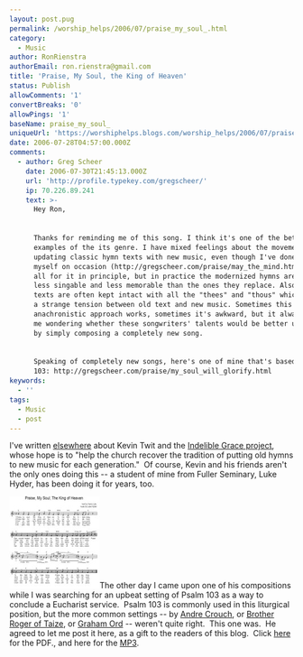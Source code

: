 ```yaml
---
layout: post.pug
permalink: /worship_helps/2006/07/praise_my_soul_.html 
category:
  - Music
author: RonRienstra
authorEmail: ron.rienstra@gmail.com
title: 'Praise, My Soul, the King of Heaven'
status: Publish
allowComments: '1'
convertBreaks: '0'
allowPings: '1'
baseName: praise_my_soul_
uniqueUrl: 'https://worshiphelps.blogs.com/worship_helps/2006/07/praise_my_soul_.html '
date: 2006-07-28T04:57:00.000Z
comments:
  - author: Greg Scheer
    date: 2006-07-30T21:45:13.000Z
    url: 'http://profile.typekey.com/gregscheer/'
    ip: 70.226.89.241
    text: >-
      Hey Ron,


      Thanks for reminding me of this song. I think it's one of the better
      examples of the its genre. I have mixed feelings about the movement of
      updating classic hymn texts with new music, even though I've done it
      myself on occasion (http://gregscheer.com/praise/may_the_mind.html). I'm
      all for it in principle, but in practice the modernized hymns are often
      less singable and less memorable than the ones they replace. Also, the
      texts are often kept intact with all the "thees" and "thous" which creates
      a strange tension between old text and new music. Sometimes this
      anachronistic approach works, sometimes it's awkward, but it always leaves
      me wondering whether these songwriters' talents would be better utilized
      by simply composing a completely new song.


      Speaking of completely new songs, here's one of mine that's based on Psalm
      103: http://gregscheer.com/praise/my_soul_will_glorify.html
keywords:
  - ''
tags:
  - Music
  - post
---
```

I've written [elsewhere](http://www.reformedworship.org/magazine/article.cfm?article_id=1192) about Kevin Twit and the [Indelible Grace project](http://www.igracemusic.com/), whose hope is to "help the church recover the tradition of putting old hymns to new music for each generation."  Of course, Kevin and his friends aren't the only ones doing this -- a student of mine from Fuller Seminary, Luke Hyder, has been doing it for years, too. 

[![Praisemysoul](/img/praisemysoul.jpg "Praisemysoul")](http://worshiphelps.blogs.com/.shared/image.html?/photos/uncategorized/praisemysoul.jpg)The other day I came upon one of his compositions while I was searching for an upbeat setting of Psalm 103 as a way to conclude a Eucharist service.  Psalm 103 is commonly used in this liturgical position, but the more common settings -- by [Andre Crouch](http://www.musicnotes.com/sheetmusic/mtd.asp?ppn=mn0053721), or [Brother Roger of Taize](http://www.reformedworship.org/downloads/63_Bless_Sing_256a.mid), or [Graham Ord](http://www.streamsmusic.com/shop/mp3/Graham_Ord:_Regarding_the_Maker/13_-_the_Lord_is_gracious_and_compassionate.mp3) -- weren't quite right.  This one was.  He agreed to let me post it here, as a gift to the readers of this blog.  Click [here](http://worshiphelps.blogs.com/worship_helps/files/praise_my_soul_the_king_of_heaven.pdf) for the PDF., and here for the [MP3](http://worshiphelps.blogs.com/worship_helps/files/praise_the_lord_the_king_of_heaven.m4a).